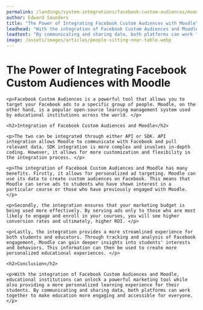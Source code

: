 ```yaml
---
permalink: /landings/system-integrations/facebook-custom-audiences/moodle
author: Edward Saunders
title: "The Power of Integrating Facebook Custom Audiences with Moodle"
leadhead: "With the integration of Facebook Custom Audiences and Moodle, educational institutions can unlock a powerful marketing tool while also providing a more personalized learning experience for their students"
leadtext: "By communicating and sharing data, both platforms can work together to make education more engaging and accessible for everyone."
image: /assets/images/articles/people-sitting-near-table.webp
---
```

<div class="arttext">	<h1>The Power of Integrating Facebook Custom Audiences with Moodle</h1>

	<p>Facebook Custom Audiences is a powerful tool that allows you to target your Facebook ads to a specific group of people. Moodle, on the other hand, is a popular open-source learning management system used by educational institutions across the world. </p>

	<h2>Integration of Facebook Custom Audiences and Moodle</h2>

	<p>The two can be integrated through either API or SDK. API integration allows Moodle to communicate with Facebook and pull relevant data. SDK integration is more complex and involves in-depth coding. However, it allows for more customization and flexibility in the integration process. </p>

	<p>The integration of Facebook Custom Audiences and Moodle has many benefits. Firstly, it allows for personalized ad targeting. Moodle can use its data to create custom audiences on Facebook. This means that Moodle can serve ads to students who have shown interest in a particular course or those who have previously engaged with Moodle. </p>

	<p>Secondly, the integration ensures that your marketing budget is being used more effectively. By serving ads only to those who are most likely to engage and enroll in your courses, you will see higher conversion rates and ultimately, higher ROI. </p>

	<p>Lastly, the integration provides a more streamlined experience for both students and educators. Through tracking and analysis of Facebook engagement, Moodle can gain deeper insights into students' interests and behaviors. This information can then be used to create more personalized educational experiences. </p>

	<h2>Conclusion</h2>

	<p>With the integration of Facebook Custom Audiences and Moodle, educational institutions can unlock a powerful marketing tool while also providing a more personalized learning experience for their students. By communicating and sharing data, both platforms can work together to make education more engaging and accessible for everyone. </p>
</div>